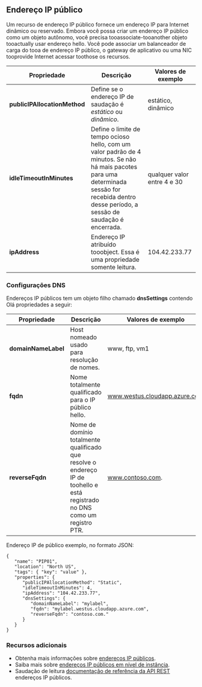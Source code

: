 ## <a name="public-ip-address"></a>Endereço IP público
Um recurso de endereço IP público fornece um endereço IP para Internet dinâmico ou reservado. Embora você possa criar um endereço IP público como um objeto autônomo, você precisa tooassociate-tooanother objeto tooactually usar endereço hello. Você pode associar um balanceador de carga do tooa de endereço IP público, o gateway de aplicativo ou uma NIC tooprovide Internet acessar toothose os recursos.  

| Propriedade | Descrição | Valores de exemplo |
| --- | --- | --- |
| **publicIPAllocationMethod** |Define se o endereço IP de saudação é *estático* ou *dinâmico*. |estático, dinâmico |
| **idleTimeoutInMinutes** |Define o limite de tempo ocioso hello, com um valor padrão de 4 minutos. Se não há mais pacotes para uma determinada sessão for recebida dentro desse período, a sessão de saudação é encerrada. |qualquer valor entre 4 e 30 |
| **ipAddress** |Endereço IP atribuído tooobject. Essa é uma propriedade somente leitura. |104.42.233.77 |

### <a name="dns-settings"></a>Configurações DNS
Endereços IP públicos tem um objeto filho chamado **dnsSettings** contendo Olá propriedades a seguir:

| Propriedade | Descrição | Valores de exemplo |
| --- | --- | --- |
| **domainNameLabel** |Host nomeado usado para resolução de nomes. |www, ftp, vm1 |
| **fqdn** |Nome totalmente qualificado para o IP público hello. |www.westus.cloudapp.azure.com |
| **reverseFqdn** |Nome de domínio totalmente qualificado que resolve o endereço IP de toohello e está registrado no DNS como um registro PTR. |www.contoso.com. |

Endereço IP de público exemplo, no formato JSON:

    {
       "name": "PIP01",
       "location": "North US",
       "tags": { "key": "value" },
       "properties": {
          "publicIPAllocationMethod": "Static",
          "idleTimeoutInMinutes": 4,
          "ipAddress": "104.42.233.77",
          "dnsSettings": {
             "domainNameLabel": "mylabel",
             "fqdn": "mylabel.westus.cloudapp.azure.com",
             "reverseFqdn": "contoso.com."
          }
       }
    } 

### <a name="additional-resources"></a>Recursos adicionais
* Obtenha mais informações sobre [endereços IP públicos](../articles/virtual-network/virtual-networks-reserved-public-ip.md).
* Saiba mais sobre [endereços IP públicos em nível de instância](../articles/virtual-network/virtual-networks-instance-level-public-ip.md).
* Saudação de leitura [documentação de referência da API REST](https://msdn.microsoft.com/library/azure/mt163638.aspx) endereços IP públicos.


